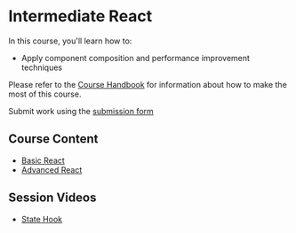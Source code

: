 # Intermediate React

In this course, you'll learn how to:

* Apply component composition and performance improvement techniques

Please refer to the [Course Handbook](/handbook) for information about how to make the most of this course.

Submit work using the [submission form](https://forms.gle/Zhtg2utHYWUhQbCB7)

## Course Content

* [Basic React](/basic-react)
* [Advanced React](/advanced-react)

## Session Videos

* [State Hook]()
